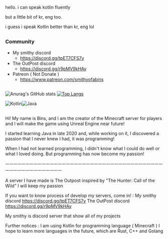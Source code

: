 hello. i can speak kotlin fluently

but a little bit of kr, eng too.

i guess i speak Kotlin better than kr, eng lol
##
### Community
 - My smithy discord
   - https://discord.gg/tpET7CFS7y
 - The OutPost discord
   - https://discord.gg/r9pMV9kHAy
 - Patreon ( Not Donate ) 
   - https://www.patreon.com/smithyofabins

##


![Anurag's GitHub stats](https://github-readme-stats.vercel.app/api?username=a-bins&show_icons=true&theme=dracula)
[![Top Langs](https://github-readme-stats-56wilbndq.vercel.app/api/top-langs/?username=A-Bins&exclude_repo=Mine,Agora,Bhat,BluePrint,DeadBody&count_private=true&layout=compact&theme=dracula&show_icons=true)](https://github.com/anuraghazra/github-readme-stats)

<img alt="Kotlin" src="https://img.shields.io/badge/kotlin-%230095D5.svg?&style=for-the-badge&logo=kotlin&logoColor=white"/><img alt="Java" src="https://img.shields.io/badge/java-%23ED8B00.svg?&style=for-the-badge&logo=java&logoColor=white"/>


##

Hi! My name is Bins, and I am the creator of the Minecraft server for players and I will make the game using Unreal Engine near future!

I started learning Java in late 2020 and, while working on it, I discovered a passion that I never knew I had, it was programming!

When I had not learned programming, I didn't know what I could do well or what I loved doing.
But programming has now become my passion!

ㅡㅡㅡㅡㅡㅡㅡㅡㅡㅡㅡㅡㅡㅡㅡㅡㅡㅡㅡㅡㅡㅡㅡㅡㅡㅡㅡㅡㅡㅡㅡㅡㅡㅡㅡㅡㅡㅡㅡㅡㅡㅡㅡㅡㅡㅡㅡㅡㅡㅡㅡㅡㅡ

A server I have made is The Outpost inspired by "The Hunter: Call of the Wild"
I will keep my passion

If you want to know process of develop my servers,
come in! : 
My smithy discord https://discord.gg/tpET7CFS7y
The OutPost discord https://discord.gg/r9pMV9kHAy

My smithy is discord server that show all of my projects

Further notices :
I am using Kotlin for programming language ( Minecraft )
I hope to learn more languages in the future, which are Rust, C++ and Golang
